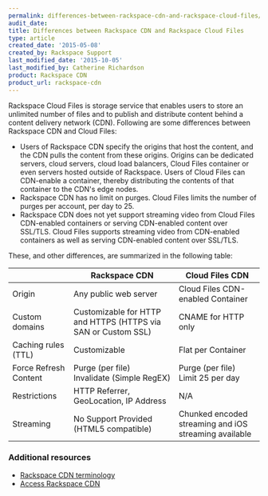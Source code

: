 ```yaml
---
permalink: differences-between-rackspace-cdn-and-rackspace-cloud-files/
audit_date:
title: Differences between Rackspace CDN and Rackspace Cloud Files
type: article
created_date: '2015-05-08'
created_by: Rackspace Support
last_modified_date: '2015-10-05'
last_modified_by: Catherine Richardson
product: Rackspace CDN
product_url: rackspace-cdn
---
```


Rackspace Cloud Files is storage service that enables users to store an
unlimited number of files and to publish and distribute content behind a
content delivery network (CDN). Following are some differences between
Rackspace CDN and Cloud Files:

-   Users of Rackspace CDN specify the origins that host the content,
    and the CDN pulls the content from these origins. Origins can be
    dedicated servers, cloud servers, cloud load balancers, 
    Cloud Files container or even servers hosted outside of Rackspace. 
    Users of Cloud Files can CDN-enable a container, thereby 
    distributing the contents of that container to the CDN's edge nodes. 
-   Rackspace CDN has no limit on purges. Cloud Files limits the number
    of purges per account, per day to 25.
-   Rackspace CDN does not yet support streaming video from Cloud Files
    CDN-enabled containers or serving CDN-enabled content over SSL/TLS.
    Cloud Files supports streaming video from CDN-enabled containers as
    well as serving CDN-enabled content over SSL/TLS.

These, and other differences, are summarized in the following table:

| | Rackspace CDN | Cloud Files CDN |
| --- | --- | --- |
| Origin | Any public web server | Cloud Files CDN-enabled Container |
| Custom domains | Customizable for HTTP and HTTPS (HTTPS via SAN or Custom SSL) | CNAME for HTTP only |
| Caching rules (TTL) | Customizable | Flat per Container |
| Force Refresh Content | Purge (per file)<br />Invalidate (Simple RegEX) | Purge (per file)<br />Limit 25 per day |
| Restrictions | HTTP Referrer, GeoLocation, IP Address | N/A |
| Streaming | No Support Provided (HTML5 compatible) | Chunked encoded streaming and iOS streaming available |

### Additional resources

- [Rackspace CDN terminology](/how-to/rackspace-cdn-terminology)
- [Access Rackspace CDN](/how-to/access-rackspace-cdn)
